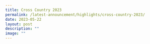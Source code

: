 ```yaml
---
title: Cross Country 2023
permalink: /latest-announcement/highlights/cross-country-2023/
date: 2023-05-22
layout: post
description: ""
image: ""
---
```

